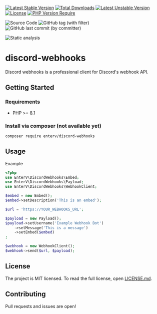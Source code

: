 [![Latest Stable Version](http://poser.pugx.org/enterv/discord-webhooks/v)](https://packagist.org/packages/enterv/discord-webhooks) [![Total Downloads](http://poser.pugx.org/enterv/discord-webhooks/downloads)](https://packagist.org/packages/enterv/discord-webhooks) [![Latest Unstable Version](http://poser.pugx.org/enterv/discord-webhooks/v/unstable)](https://packagist.org/packages/enterv/discord-webhooks) [![License](http://poser.pugx.org/enterv/discord-webhooks/license)](https://packagist.org/packages/enterv/discord-webhooks) [![PHP Version Require](http://poser.pugx.org/enterv/discord-webhooks/require/php)](https://packagist.org/packages/enterv/discord-webhooks)

![Source Code](https://img.shields.io/badge/enterv%2Fdiscord-webhooks?label=source&link=https%3A%2F%2Fgithub.com%2FEnterVPL%2Fdiscord-webhooks%2Fblob%2Fmaster%2Fcomposer.json) ![GitHub tag (with filter)](https://img.shields.io/github/v/tag/entervpl/discord-webhooks) ![GitHub last commit (by committer)](https://img.shields.io/github/last-commit/EnterVPL/discord-webhooks)

![Static analysis](https://github.com/EnterVPL/discord-webhooks/workflows/Static%20analysis/badge.svg)

# discord-webhooks

Discord webhooks is a professional client for Discord's webhook API.

## Getting Started

### Requirements

- PHP >= 8.1

### Install via composer (not available yet)

`composer require enterv/discord-webhooks`

## Usage

Example

```php
<?php
use EnterV\DiscordWebhooks\Embed;
use EnterV\DiscordWebhooks\Payload;
use EnterV\DiscordWebhooks\WebhookClient;

$embed = new Embed();
$embed->setDescription('This is an embed');

$url = 'https://YOUR_WEBHOOKS_URL';

$payload = new Payload();
$payload->setUsername('Example Webhook Bot')
    ->setMessage('This is a message')
    ->setEmbed($embed)
;

$webhook = new WebhookClient();
$webhook->send($url, $payload);


```

## License

The project is MIT licensed. To read the full license, open [LICENSE.md](LICENSE.md).

## Contributing

Pull requests and issues are open!
